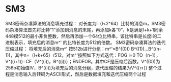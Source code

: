 # SM3
SM3密码杂凑算法的消息填充过程：
对长度为l（l<2^64）比特的消息m，SM3密码杂凑算法首先将比特“1”添加到消息的末尾，再添加k各“0”，k是满足l+k+1同余448模512的最小非负整数，然后再添加一个64位比特串，该比特串是长度l的二进制表示，填充后的消息m^' 的比特长度为512的倍数。
SM3密码杂凑算法的迭代压缩过程：
将填充后的消息m^' 按512b进行分组：m^'=B^((0)) B^((1))…B^((n-1))，其中n=（l+k+65）/512，对m^'按照如下方式迭代：FOG i=0 TO（n-1），V^((i+1))=CF（V^((i))，B^((i))）；ENDFOR。其中CF是压缩后函数，V^((0))为256b初始值IV，B^((i))为填充后的消息分组，迭代压缩的结果为V^((ｎ))
整个过程是消息输入后转码为ASCII形式，然后是数据填充和迭代压缩两个过程
